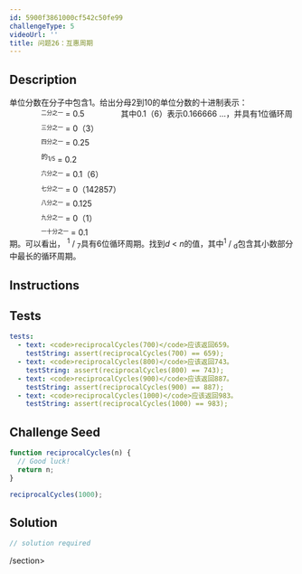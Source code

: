 ```yaml
---
id: 5900f3861000cf542c50fe99
challengeType: 5
videoUrl: ''
title: 问题26：互惠周期
---
```


## Description
<section id="description">单位分数在分子中包含1。给出分母2到10的单位分数的十进制表示： <div style="padding-left: 4em; display: inline-grid; grid-template-rows: auto; row-gap: 7px;"><div> <sup><sub>二分之一</sub></sup> = 0.5 </div><div> <sup><sub>三分之一</sub></sup> = 0（3） </div><div> <sup><sub>四分之一</sub></sup> = 0.25 </div><div> <sup>的<sub>1/5</sub></sup> = 0.2 </div><div> <sup><sub>六分之一</sub></sup> = 0.1（6） </div><div> <sup><sub>七分之一</sub></sup> = 0（142857） </div><div> <sup><sub>八分之一</sub></sup> = 0.125 </div><div> <sup><sub>九分之一</sub></sup> = 0（1） </div><div> <sup><sub>一十分之一</sub></sup> = 0.1 </div></div>其中0.1（6）表示0.166666 ...，并具有1位循环周期。可以看出， <sup>1</sup> / <sub>7</sub>具有6位循环周期。找到<var>d</var> &lt; <var>n</var>的值，其中<sup>1</sup> / <sub>d</sub>包含其小数部分中最长的循环周期。 </section>

## Instructions
<section id="instructions">
</section>

## Tests
<section id='tests'>

```yml
tests:
  - text: <code>reciprocalCycles(700)</code>应该返回659。
    testString: assert(reciprocalCycles(700) == 659);
  - text: <code>reciprocalCycles(800)</code>应该返回743。
    testString: assert(reciprocalCycles(800) == 743);
  - text: <code>reciprocalCycles(900)</code>应该返回887。
    testString: assert(reciprocalCycles(900) == 887);
  - text: <code>reciprocalCycles(1000)</code>应该返回983。
    testString: assert(reciprocalCycles(1000) == 983);

```

</section>

## Challenge Seed
<section id='challengeSeed'>

<div id='js-seed'>

```js
function reciprocalCycles(n) {
  // Good luck!
  return n;
}

reciprocalCycles(1000);

```

</div>



</section>

## Solution
<section id='solution'>

```js
// solution required
```

/section>
